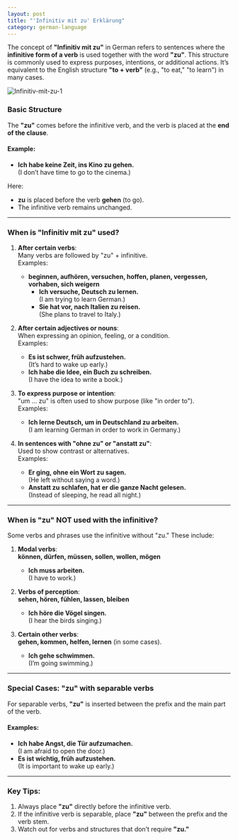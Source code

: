 ```yaml
---
layout: post
title: "'Infinitiv mit zu' Erklärung"
category: german-language
---
```


The concept of **"Infinitiv mit zu"** in German refers to sentences where the **infinitive form of a verb** is used together with the word **"zu"**. This structure is commonly used to express purposes, intentions, or additional actions. It’s equivalent to the English structure **"to + verb"** (e.g., "to eat," "to learn") in many cases.

![Infinitiv-mit-zu-1](../../assets/images/infinitiv-mit-zu-1.png)

### Basic Structure
The **"zu"** comes before the infinitive verb, and the verb is placed at the **end of the clause**.

#### Example:
- **Ich habe keine Zeit, ins Kino zu gehen.**  
  (I don’t have time to go to the cinema.)

Here:
- **zu** is placed before the verb **gehen** (to go).
- The infinitive verb remains unchanged.

---

### When is "Infinitiv mit zu" used?

1. **After certain verbs**:  
   Many verbs are followed by "zu" + infinitive.  
   Examples:
   - **beginnen, aufhören, versuchen, hoffen, planen, vergessen, vorhaben, sich weigern**
     - **Ich versuche, Deutsch zu lernen.**  
       (I am trying to learn German.)
     - **Sie hat vor, nach Italien zu reisen.**  
       (She plans to travel to Italy.)

2. **After certain adjectives or nouns**:  
   When expressing an opinion, feeling, or a condition.  
   Examples:
   - **Es ist schwer, früh aufzustehen.**  
     (It’s hard to wake up early.)
   - **Ich habe die Idee, ein Buch zu schreiben.**  
     (I have the idea to write a book.)

3. **To express purpose or intention**:  
   "um ... zu" is often used to show purpose (like "in order to").  
   Examples:
   - **Ich lerne Deutsch, um in Deutschland zu arbeiten.**  
     (I am learning German in order to work in Germany.)

4. **In sentences with "ohne zu" or "anstatt zu"**:  
   Used to show contrast or alternatives.  
   Examples:
   - **Er ging, ohne ein Wort zu sagen.**  
     (He left without saying a word.)
   - **Anstatt zu schlafen, hat er die ganze Nacht gelesen.**  
     (Instead of sleeping, he read all night.)

---

### When is "zu" NOT used with the infinitive?

Some verbs and phrases use the infinitive without "zu." These include:
1. **Modal verbs**:  
   **können, dürfen, müssen, sollen, wollen, mögen**  
   - **Ich muss arbeiten.**  
     (I have to work.)

2. **Verbs of perception**:  
   **sehen, hören, fühlen, lassen, bleiben**  
   - **Ich höre die Vögel singen.**  
     (I hear the birds singing.)

3. **Certain other verbs**:  
   **gehen, kommen, helfen, lernen** (in some cases).  
   - **Ich gehe schwimmen.**  
     (I’m going swimming.)

---

### Special Cases: "zu" with separable verbs
For separable verbs, **"zu"** is inserted between the prefix and the main part of the verb.

#### Examples:
- **Ich habe Angst, die Tür aufzumachen.**  
  (I am afraid to open the door.)
- **Es ist wichtig, früh aufzustehen.**  
  (It is important to wake up early.)

---

### Key Tips:
1. Always place **"zu"** directly before the infinitive verb.
2. If the infinitive verb is separable, place **"zu"** between the prefix and the verb stem.
3. Watch out for verbs and structures that don’t require **"zu."**